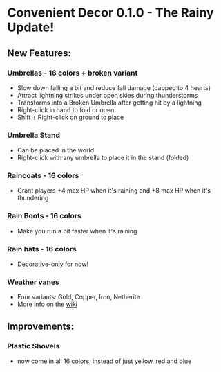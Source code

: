 # Convenient Decor 0.1.0 - The Rainy Update!

## New Features:

### Umbrellas - 16 colors + broken variant

- Slow down falling a bit and reduce fall damage (capped to 4 hearts)
- Attract lightning strikes under open skies during thunderstorms
- Transforms into a Broken Umbrella after getting hit by a lightning
- Right-click in hand to fold or open
- Shift + Right-click on ground to place

### Umbrella Stand

- Can be placed in the world
- Right-click with any umbrella to place it in the stand (folded)

### Raincoats - 16 colors

- Grant players +4 max HP when it's raining and +8 max HP when it's thundering

### Rain Boots - 16 colors

- Make you run a bit faster when it's raining

### Rain hats - 16 colors

- Decorative-only for now!

### Weather vanes

- Four variants: Gold, Copper, Iron, Netherite
- More info on the [wiki](https://github.com/mim1q/ConvenientDecor/wiki)

## Improvements:

### Plastic Shovels

- now come in all 16 colors, instead of just yellow, red and blue
